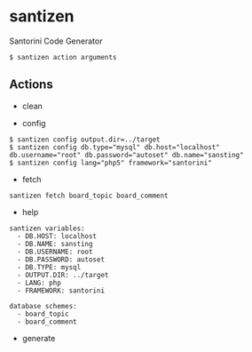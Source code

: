 # santizen
Santorini Code Generator

```
$ santizen action arguments
```

## Actions

- clean

- config

```
$ santizen config output.dir=../target
$ santizen config db.type="mysql" db.host="localhost" db.username="root" db.password="autoset" db.name="sansting"
$ santizen config lang="php5" framework="santorini"
```

- fetch

```
santizen fetch board_topic board_comment
```

- help

```
santizen variables:
  - DB.HOST: localhost
  - DB.NAME: sansting
  - DB.USERNAME: root
  - DB.PASSWORD: autoset
  - DB.TYPE: mysql
  - OUTPUT.DIR: ../target
  - LANG: php
  - FRAMEWORK: santorini

database schemes:
  - board_topic
  - board_comment
```

- generate
